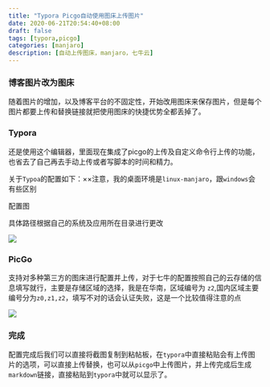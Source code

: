 ```yaml
---
title: "Typora Picgo自动使用图床上传图片"
date: 2020-06-21T20:54:40+08:00
draft: false
tags: [typora,picgo]
categories: [manjaro]
description: [自动上传图床，manjaro，七牛云]
---
```


### 博客图片改为图床

随着图片的增加，以及博客平台的不固定性，开始改用图床来保存图片，但是每个图片都要上传和替换链接就把使用图床的快捷优势全都丢掉了。

### Typora

还是使用这个编辑器，里面现在集成了picgo的上传及自定义命令行上传的功能，也省去了自己再去手动上传或者写脚本的时间和精力。

关于`Typoa`的配置如下：××注意，我的桌面环境是`linux-manjaro`，跟`windows`会有些区别

配置图

具体路径根据自己的系统及应用所在目录进行更改

![](http://qiniu.caoayu.xyz/blog/20200621235514.png)

### PicGo

支持对多种第三方的图床进行配置并上传，对于七牛的配置按照自己的云存储的信息填写就行，主要是存储区域的选择，我是在华南，区域编号为 `z2`,国内区域主要编号分为`z0,z1,z2`，填写不对的话会认证失败，这是一个比较值得注意的点

![](http://qiniu.caoayu.xyz/blog/20200621205732.png)	

### 完成

配置完成后我们可以直接将截图复制到粘帖板，在`typora`中直接粘贴会有上传图片的选项，可以直接上传替换，也可以从`picgo`中上传图片，并上传完成后生成`markdown`链接，直接粘贴到`typora`中就可以显示了。